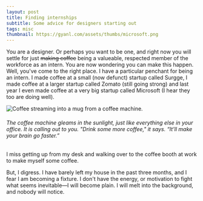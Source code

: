 ```yaml
---
layout: post
title: Finding internships
subtitle: Some advice for designers starting out
tags: misc
thumbnail: https://gyanl.com/assets/thumbs/microsoft.png
---
```


You are a designer. Or perhaps you want to be one, and right now you will settle for just ~~making coffee~~ being a valueable, respected member of the workforce as an intern. You are now wondering you can make this happen. Well, you've come to the right place. I have a particular penchant for being an intern. I made coffee at a small (now defunct) startup called Surgge, I made coffee at a larger startup called Zomato (still going strong) and last year I even made coffee at a very big startup called Microsoft (I hear they too are doing well).

![Coffee streaming into a mug from a coffee machine.](https://gyanl.com/assets/coffee-machine.jpg)

###### The coffee machine gleams in the sunlight, just like everything else in your office. It is calling out to you. "Drink some more coffee," it says. “It’ll make your brain go faster.”

I miss getting up from my desk and walking over to the coffee booth at work to make myself some coffee.

But, I digress. I have barely left my house in the past three months, and I fear I am becoming a fixture. I don't have the energy, or motivation to fight what seems inevitable—I will become plain. I will melt into the background, and nobody will notice.
